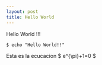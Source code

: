 ```yaml
---
layout: post
title: Hello World
---
```


 Hello World !!!
 
 `$ echo "Hello World!!"`

Esta es la ecucacion $ e^{\pi}+1=0 $
